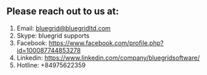 ## Please reach out to us at:

1. Email: <bluegrid@bluegridltd.com>
2. Skype: bluegrid supports
3. Facebook: <https://www.facebook.com/profile.php?id=100087744853278>
4. Linkedin: <https://www.linkedin.com/company/bluegridsoftware/>
5. Hotline: +84975622359